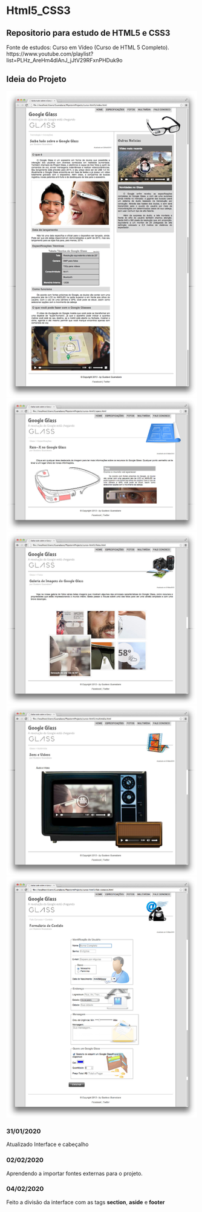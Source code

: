 # Html5_CSS3
<h2>Repositorio para estudo de HTML5 e CSS3</h2>
Fonte de estudos: Curso em Vídeo (Curso de HTML 5 Completo).
https://www.youtube.com/playlist?list=PLHz_AreHm4dlAnJ_jJtV29RFxnPHDuk9o

<h2>Ideia do Projeto</h2>

<img src="_interface/01-index.jpg">
<img src="_interface/02-specs.jpg">
<img src="_interface/03-fotos.jpg">
<img src="_interface/04-multimidia.jpg">
<img src="_interface/05-fale-conosco.jpg">

<h3>31/01/2020</h3>

Atualizado Interface e cabeçalho

<h3>02/02/2020</h3>

Aprendendo a importar fontes externas para o projeto.

<h3>04/02/2020</h3>

Feito a divisão da interface com as tags <b> section</b>, <b>aside</b> e <b>footer</b>


